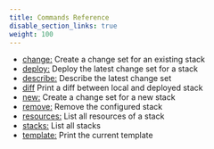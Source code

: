```yaml
---
title: Commands Reference
disable_section_links: true
weight: 100
---
```


* [change:](change) Create a change set for an existing stack
* [deploy:](deploy) Deploy the latest change set for a stack
* [describe:](describe) Describe the latest change set
* [diff](diff) Print a diff between local and deployed stack
* [new:](new) Create a change set for a new stack
* [remove:](remove) Remove the configured stack
* [resources:](resources) List all resources of a stack
* [stacks:](stacks) List all stacks
* [template:](template) Print the current template